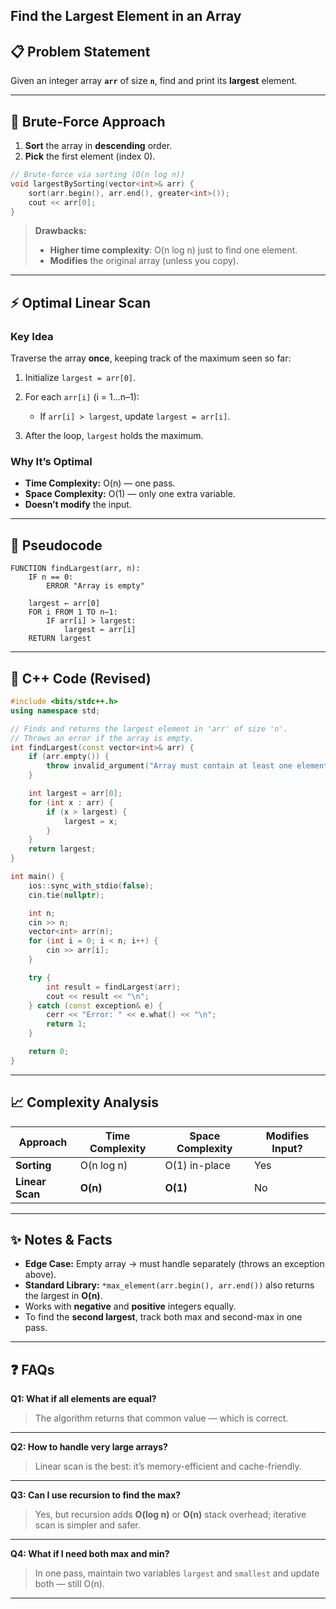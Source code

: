 ## **Find the Largest Element in an Array**

## 📋 Problem Statement

Given an integer array **`arr`** of size **`n`**, find and print its **largest** element.

---

## 🚀 Brute-Force Approach

1. **Sort** the array in **descending** order.
2. **Pick** the first element (index 0).

```cpp
// Brute-force via sorting (O(n log n))
void largestBySorting(vector<int>& arr) {
    sort(arr.begin(), arr.end(), greater<int>()); 
    cout << arr[0];
}
```

> **Drawbacks:**
>
> * **Higher time complexity**: O(n log n) just to find one element.
> * **Modifies** the original array (unless you copy).

---

## ⚡ Optimal Linear Scan

### **Key Idea**

Traverse the array **once**, keeping track of the maximum seen so far:

1. Initialize `largest = arr[0]`.
2. For each `arr[i]` (i = 1…n–1):

   * If `arr[i] > largest`, update `largest = arr[i]`.
3. After the loop, `largest` holds the maximum.

### **Why It’s Optimal**

* **Time Complexity:** O(n) — one pass.
* **Space Complexity:** O(1) — only one extra variable.
* **Doesn’t modify** the input.

---

## 📝 Pseudocode

```text
FUNCTION findLargest(arr, n):
    IF n == 0:
        ERROR "Array is empty"

    largest ← arr[0]
    FOR i FROM 1 TO n−1:
        IF arr[i] > largest:
            largest ← arr[i]
    RETURN largest
```

---

## 💾 C++ Code (Revised)

```cpp
#include <bits/stdc++.h>
using namespace std;

// Finds and returns the largest element in 'arr' of size 'n'.
// Throws an error if the array is empty.
int findLargest(const vector<int>& arr) {
    if (arr.empty()) {
        throw invalid_argument("Array must contain at least one element.");
    }

    int largest = arr[0];
    for (int x : arr) {
        if (x > largest) {
            largest = x;
        }
    }
    return largest;
}

int main() {
    ios::sync_with_stdio(false);
    cin.tie(nullptr);

    int n;
    cin >> n;
    vector<int> arr(n);
    for (int i = 0; i < n; i++) {
        cin >> arr[i];
    }

    try {
        int result = findLargest(arr);
        cout << result << "\n";
    } catch (const exception& e) {
        cerr << "Error: " << e.what() << "\n";
        return 1;
    }

    return 0;
}
```

---

## 📈 Complexity Analysis

| Approach        | Time Complexity | Space Complexity | Modifies Input? |
| --------------- | --------------- | ---------------- | --------------- |
| **Sorting**     | O(n log n)      | O(1) in-place    | Yes             |
| **Linear Scan** | **O(n)**        | **O(1)**         | No              |

---

## ✨ Notes & Facts

* **Edge Case:** Empty array → must handle separately (throws an exception above).
* **Standard Library:** `*max_element(arr.begin(), arr.end())` also returns the largest in **O(n)**.
* Works with **negative** and **positive** integers equally.
* To find the **second largest**, track both max and second-max in one pass.

---

## ❓ FAQs

**Q1: What if all elements are equal?**

> The algorithm returns that common value — which is correct.

---

**Q2: How to handle very large arrays?**

> Linear scan is the best: it’s memory-efficient and cache-friendly.

---

**Q3: Can I use recursion to find the max?**

> Yes, but recursion adds **O(log n)** or **O(n)** stack overhead; iterative scan is simpler and safer.

---

**Q4: What if I need both max and min?**

> In one pass, maintain two variables `largest` and `smallest` and update both — still O(n).

---
